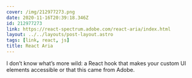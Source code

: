 ```yaml
---
cover: /img/212977273.png
date: 2020-11-16T20:39:18.346Z
id: 212977273
link: https://react-spectrum.adobe.com/react-aria/index.html
layout: ../../layouts/post-layout.astro
tags: [link, react, js]
title: React Aria
---
```


I don’t know what’s more wild: a React hook that makes your custom UI elements accessible or that this came from Adobe.
